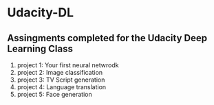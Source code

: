 # Udacity-DL

## Assingments completed for the Udacity Deep Learning Class

1. project 1: Your first neural netwrodk
2. project 2: Image classification
3. project 3: TV Script generation 
4. project 4: Language translation
5. project 5: Face generation
